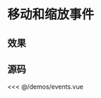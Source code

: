 # 移动和缩放事件

## 效果

<ClientOnly>
  <DemoEvents></DemoEvents>
</ClientOnly>

## 源码

<<< @/demos/events.vue
